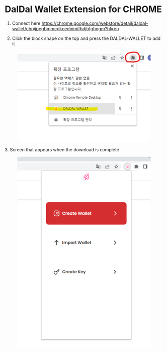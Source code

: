 # DalDal Wallet Extension for CHROME


1. Connect here https://chrome.google.com/webstore/detail/daldal-wallet/chpijpegbmmcdkcednimifhdjbfghngm?hl=en

2. Click the block shape on the top and press the DALDAL-WALLET to add it  
<figure><img src=".../../../../../.gitbook/assets/daldal-wallet/daldal1.png" alt=""><figcaption></figcaption></figure>
3. Screen that appears when the download is complete
<figure><img src=".../../../../../.gitbook/assets/daldal-wallet/daldal2.png" alt=""><figcaption></figcaption></figure>
